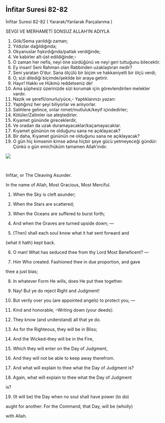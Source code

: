 
## İnfitar Suresi 82-82

İnfitar Suresi 82-82 ( Yararak/Yarılarak Parçalanma )

SEVGİ VE MERHAMETİ SONSUZ ALLAH’IN ADIYLA

1. Gök/Sema yarıldığı zaman;
2. Yıldızlar dağıldığında;
3. Okyanuslar fışkırdığında/patlak verdiğinde;
4. Ve kabirler alt-üst edildiğinde;-
5. O zaman her nefis, neyi öne sürdüğünü ve neyi geri tuttuğunu bilecektir.
6. Ey insan! Seni Rahman olan Rabbinden uzaklaştıran nedir?
7. Seni yaratan O’dur. Sana ölçülü bir biçim ve hakkaniyetli bir ölçü verdi;
8. O, sizi dilediği biçimde/şekilde bir araya getirir.
9. Hayır! Hakkı ve Hükmü reddetseniz de!
10. Ama şüphesiz üzerinizde sizi korumak için görevlendirilen melekler vardır.
11. Nazik ve şerefli/onurlu/yüce,- Yaptıklarınızı yazan:
12. Yaptığınız her şeyi biliyorlar ve anlıyorlar.
13. Salihlere gelince, onlar nimet/mutluluk/keyif içindedirler;
14. Kötüler/Zalimler ise ateştedirler.
15. Kıyamet gününde gireceklerdir,
16. Ve oradan da uzak duramayacaklar/kaçamayacaklar.
17. Kıyamet gününün ne olduğunu sana ne açıklayacak?
18. Bir daha, Kıyamet gününün ne olduğunu sana ne açıklayacak?
19. O gün hiç kimsenin kimse adına hiçbir şeye gücü yetmeyeceği gündür: Çünkü o gün emir/hüküm tamamen Allah’ındır.

![](https://blogger.googleusercontent.com/img/b/R29vZ2xl/AVvXsEhqPFgIsGonYOov1VijL7qKOGNu-OnmA_GamsgrMfE4FrvCtZdMz-lUEPEgSSa3gAscSCVs1pk6tpKXgPHOT1emW_gSwUc5p1qhgfPIFtoGsBBBXulrI8eCl5l5cQfTQ0l855DMdjXy9HoOjhPLPR51DGU2EkKE6wtYoI5ku1ebAn-1TB4cVSHK-a6AvubH/s320/div18.png)

[  
](https://www.blogger.com/blog/post/edit/5724704568349331251/7354337485405542907#)

Infitar, or The Cleaving Asunder. 

In the name of Allah, Most Gracious, Most Merciful.

1. When the Sky is cleft asunder;

2. When the Stars are scattered;

3. When the Oceans are suffered to burst forth;

4. And when the Graves are turned upside down; —

5. (Then) shall each soul know what it hat sent forward and

(what it hath) kept back.

6. O man! What has seduced thee from thy Lord Most Beneficent? ––

7. Him Who created. Fashioned thee in due proportion, and gave

thee a just bias;

8. In whatever Form He wills, does He put thee together.

9. Nay! But ye do reject Right and Judgment!

10. But verily over you (are appointed angels) to protect you, ––

11. Kind and honorable, –Writing down (your deeds):

12. They know (and understand) all that ye do.

13. As for the Righteous, they will be in Bliss;

14. And the Wicked–they will be in the Fire,

15. Which they will enter on the Day of Judgment,

16. And they will not be able to keep away therefrom.

17. And what will explain to thee what the Day of Judgment is?

18. Again, what will explain to thee what the Day of Judgment

is?

19. (It will be) the Day when no soul shall have power (to do)

aught for another: For the Command, that Day, will be (wholly)

with Allah.